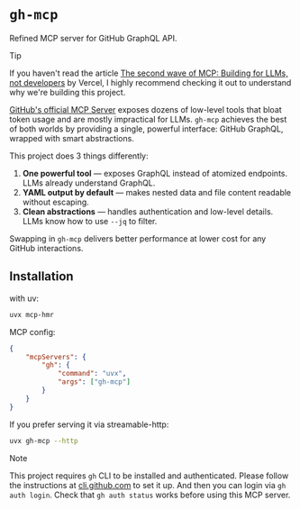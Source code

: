 # `gh-mcp`

Refined MCP server for GitHub GraphQL API.

> [!TIP]
> If you haven't read the article [The second wave of MCP: Building for LLMs, not developers](https://vercel.com/blog/the-second-wave-of-mcp-building-for-llms-not-developers) by Vercel, I highly recommend checking it out to understand why we're building this project.

[GitHub's official MCP Server](https://github.com/github/github-mcp-server) exposes dozens of low-level tools that bloat token usage and are mostly impractical for LLMs. `gh-mcp` achieves the best of both worlds by providing a single, powerful interface: GitHub GraphQL, wrapped with smart abstractions.

This project does 3 things differently:

1. **One powerful tool** — exposes GraphQL instead of atomized endpoints. LLMs already understand GraphQL.
2. **YAML output by default** — makes nested data and file content readable without escaping.
3. **Clean abstractions** — handles authentication and low-level details. LLMs know how to use `--jq` to filter.

Swapping in `gh-mcp` delivers better performance at lower cost for any GitHub interactions.

## Installation

with uv:

```sh
uvx mcp-hmr
```

MCP config:

```json
{
    "mcpServers": {
        "gh": {
            "command": "uvx",
            "args": ["gh-mcp"]
        }
    }
}
```

If you prefer serving it via streamable-http:

```sh
uvx gh-mcp --http
```

> [!NOTE]
> This project requires `gh` CLI to be installed and authenticated. Please follow the instructions at [cli.github.com](https://cli.github.com/) to set it up. And then you can login via `gh auth login`. Check that `gh auth status` works before using this MCP server.
